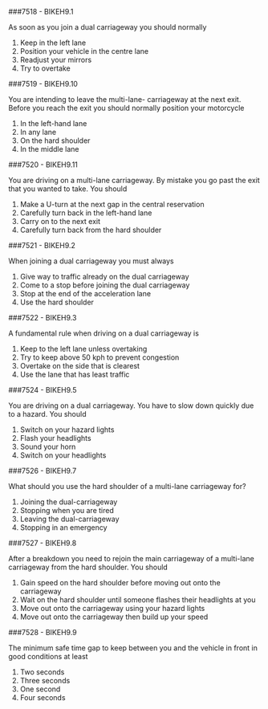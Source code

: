 ###7518 - BIKEH9.1

As soon as you join a dual carriageway you should normally

1.  Keep in the left lane 
2.  Position your vehicle in the centre lane 
3.  Readjust your mirrors 
4.  Try to overtake 


###7519 - BIKEH9.10

You are intending to leave the multi-lane- carriageway at the next exit. Before you reach the exit you should normally position your motorcycle

1.  In the left-hand lane 
2.  In any lane 
3.  On the hard shoulder 
4.  In the middle lane 


###7520 - BIKEH9.11

You are driving on a multi-lane carriageway. By mistake you go past the exit that you wanted to take. You should

1.  Make a U-turn at the next gap in the central reservation 
2.  Carefully turn back in the left-hand lane 
3.  Carry on to the next exit 
4.  Carefully turn back from the hard shoulder 


###7521 - BIKEH9.2

When joining a dual carriageway you must always

1.  Give way to traffic already on the dual carriageway 
2.  Come to a stop before joining the dual carriageway 
3.  Stop at the end of the acceleration lane 
4.  Use the hard shoulder


###7522 - BIKEH9.3

A fundamental rule when driving on a dual carriageway is

1.  Keep to the left lane unless overtaking 
2.  Try to keep above 50 kph to prevent congestion 
3.  Overtake on the side that is clearest 
4.  Use the lane that has least traffic 


###7524 - BIKEH9.5

You are driving on a dual carriageway. You have to slow down quickly due to a hazard. You should

1.  Switch on your hazard lights 
2.  Flash your headlights 
3.  Sound your horn 
4.  Switch on your headlights 


###7526 - BIKEH9.7

What should you use the hard shoulder of a multi-lane carriageway for?

1.  Joining the dual-carriageway 
2.  Stopping when you are tired 
3.  Leaving the dual-carriageway 
4.  Stopping in an emergency 


###7527 - BIKEH9.8

After a breakdown you need to rejoin the main carriageway of a multi-lane carriageway from the hard shoulder. You should

1.  Gain speed on the hard shoulder before moving out onto the carriageway 
2.  Wait on the hard shoulder until someone flashes their headlights at you 
3.  Move out onto the carriageway using your hazard lights 
4.  Move out onto the carriageway then build up your speed 


###7528 - BIKEH9.9

The minimum safe time gap to keep between you and the vehicle in front in good conditions at least

1.  Two seconds 
2.  Three seconds 
3.  One second 
4.  Four seconds


